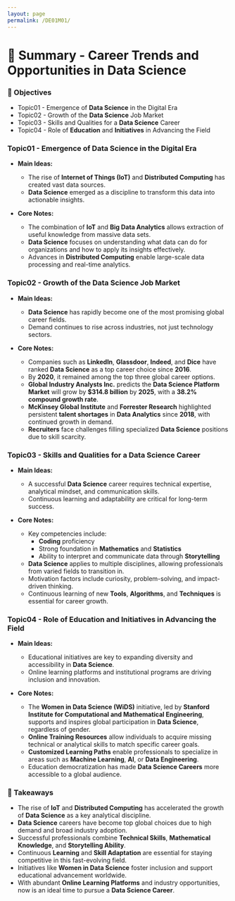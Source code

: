 ```yaml
---
layout: page
permalink: /DE01M01/
---
```


# 🧩 Summary - Career Trends and Opportunities in Data Science

### 🎯 Objectives
- Topic01 - Emergence of **Data Science** in the Digital Era  
- Topic02 - Growth of the **Data Science** Job Market  
- Topic03 - Skills and Qualities for a **Data Science** Career  
- Topic04 - Role of **Education** and **Initiatives** in Advancing the Field  

### Topic01 - Emergence of **Data Science** in the Digital Era
- **Main Ideas:**  
  - The rise of **Internet of Things (IoT)** and **Distributed Computing** has created vast data sources.  
  - **Data Science** emerged as a discipline to transform this data into actionable insights.  

- **Core Notes:**  
  - The combination of **IoT** and **Big Data Analytics** allows extraction of useful knowledge from massive data sets.  
  - **Data Science** focuses on understanding what data can do for organizations and how to apply its insights effectively.  
  - Advances in **Distributed Computing** enable large-scale data processing and real-time analytics.  

### Topic02 - Growth of the **Data Science** Job Market
- **Main Ideas:**  
  - **Data Science** has rapidly become one of the most promising global career fields.  
  - Demand continues to rise across industries, not just technology sectors.  

- **Core Notes:**  
  - Companies such as **LinkedIn**, **Glassdoor**, **Indeed**, and **Dice** have ranked **Data Science** as a top career choice since **2016**.  
  - By **2020**, it remained among the top three global career options.  
  - **Global Industry Analysts Inc.** predicts the **Data Science Platform Market** will grow by **$314.8 billion** by **2025**, with a **38.2% compound growth rate**.  
  - **McKinsey Global Institute** and **Forrester Research** highlighted persistent **talent shortages** in **Data Analytics** since **2018**, with continued growth in demand.  
  - **Recruiters** face challenges filling specialized **Data Science** positions due to skill scarcity.  

### Topic03 - Skills and Qualities for a **Data Science** Career
- **Main Ideas:**  
  - A successful **Data Science** career requires technical expertise, analytical mindset, and communication skills.  
  - Continuous learning and adaptability are critical for long-term success.  

- **Core Notes:**  
  - Key competencies include:  
    - **Coding** proficiency  
    - Strong foundation in **Mathematics** and **Statistics**  
    - Ability to interpret and communicate data through **Storytelling**  
  - **Data Science** applies to multiple disciplines, allowing professionals from varied fields to transition in.  
  - Motivation factors include curiosity, problem-solving, and impact-driven thinking.  
  - Continuous learning of new **Tools**, **Algorithms**, and **Techniques** is essential for career growth.  

### Topic04 - Role of **Education** and **Initiatives** in Advancing the Field
- **Main Ideas:**  
  - Educational initiatives are key to expanding diversity and accessibility in **Data Science**.  
  - Online learning platforms and institutional programs are driving inclusion and innovation.  

- **Core Notes:**  
  - The **Women in Data Science (WiDS)** initiative, led by **Stanford Institute for Computational and Mathematical Engineering**, supports and inspires global participation in **Data Science**, regardless of gender.  
  - **Online Training Resources** allow individuals to acquire missing technical or analytical skills to match specific career goals.  
  - **Customized Learning Paths** enable professionals to specialize in areas such as **Machine Learning**, **AI**, or **Data Engineering**.  
  - Education democratization has made **Data Science Careers** more accessible to a global audience.  

### 📌 Takeaways
- The rise of **IoT** and **Distributed Computing** has accelerated the growth of **Data Science** as a key analytical discipline.  
- **Data Science** careers have become top global choices due to high demand and broad industry adoption.  
- Successful professionals combine **Technical Skills**, **Mathematical Knowledge**, and **Storytelling Ability**.  
- Continuous **Learning** and **Skill Adaptation** are essential for staying competitive in this fast-evolving field.  
- Initiatives like **Women in Data Science** foster inclusion and support educational advancement worldwide.  
- With abundant **Online Learning Platforms** and industry opportunities, now is an ideal time to pursue a **Data Science Career**.  


